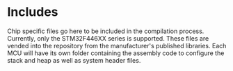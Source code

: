 # Includes
Chip specific files go here to be included in the compilation process.
Currently, only the STM32F446XX series is supported. These files are vended into
the repository from the manufacturer's published libraries. Each MCU will have
its own folder containing the assembly code to configure the stack and heap as
well as system header files.
